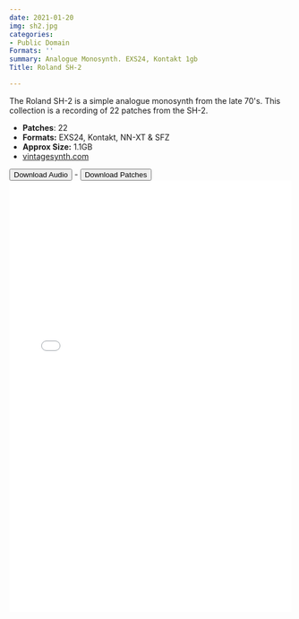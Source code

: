 ```yaml
---
date: 2021-01-20
img: sh2.jpg
categories:
- Public Domain
Formats: ''
summary: Analogue Monosynth. EXS24, Kontakt 1gb
Title: Roland SH-2

---
```

The Roland SH-2 is a simple analogue monosynth from the late 70's.  This collection is a recording of 22 patches from the SH-2.

-  **Patches**: 22
-   **Formats:** EXS24, Kontakt, NN-XT & SFZ
-   **Approx Size:** 1.1GB
-   [vintagesynth.com](http://www.vintagesynth.com/roland/sh2.php/)


<div class="buttons"> <a href="https://www.dropbox.com/sh/fa8r5lmpd0483p8/AAAJOQSRvmNB6kdFALsS07aQa?dl=0"> <button>Download Audio</button></a> - <a href="https://github.com/publicsamples/Roland-SH-2"> <button>Download Patches</button></a></div>




<iframe width="100%" height="770px" src="/Demos/demos/sh2.html" frameborder="0" allow="accelerometer; autoplay; clipboard-write; encrypted-media; gyroscope; picture-in-picture" allowfullscreen></iframe>